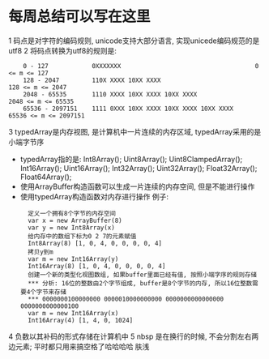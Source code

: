 # 每周总结可以写在这里
1 码点是对字符的编码规则, unicode支持大部分语言, 实现unicede编码规范的是utf8
2 将码点转换为utf8的规则是:
  ```
      0 - 127            0XXXXXXX                                     0 <= m <= 127
      128 - 2047         110X XXXX 10XX XXXX                          128 <= m <= 2047
      2048 - 65535       1110 XXXX 10XX XXXX 10XX XXXX                2048 <= m <= 65535
      65536 - 2097151    1111 0XXX 10XX XXXX 10XX XXXX 10XX XXXX      65536 <= m <= 2097151
  ```
3 typedArray是内存视图, 是计算机中一片连续的内存区域, typedArray采用的是小端字节序
  - typedArray指的是:
      Int8Array(); 
      Uint8Array(); 
      Uint8ClampedArray();
      Int16Array(); 
      Uint16Array();
      Int32Array(); 
      Uint32Array(); 
      Float32Array(); 
      Float64Array();
  - 使用ArrayBuffer构造函数可以生成一片连续的内存空间, 但是不能进行操作
  - 使用typedArray构造函数对内存进行操作
  例子: 
    ```
      定义一个拥有8个字节的内存空间
      var x = new ArrayBuffer(8)  
      var y = new Int8Array(x)
      给内存中的数组下标为0 2 7的元素赋值
      Int8Array(8) [1, 0, 4, 0, 0, 0, 0, 4]
      拷贝y到m
      var m = new Int16Array(y)
      Int16Array(8) [1, 0, 4, 0, 0, 0, 0, 4]
      创建一个新的类型化视图数组, 如果buffer里面已经有值, 按照小端字序的规则存储
      *** 分析: 16位的整数由2个字节组成, buffer是8个字节的内存, 所以16位整数需要4个字节来存储
      *** 0000000100000000 0000010000000000 0000000000000000  0000000000000100
      var m = new Int16Array(x)
      Int16Array(4) [1, 4, 0, 1024]
    ```
  4 负数以其补码的形式存储在计算机中
  5 nbsp 是在换行的时候, 不会分割左右两边元素; 平时都只用来搞空格了哈哈哈哈  肤浅